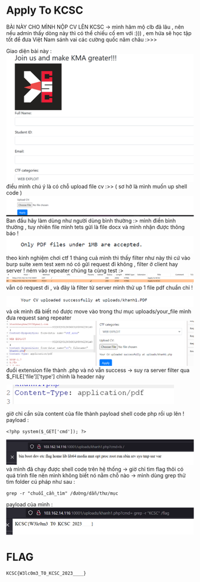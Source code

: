 # Apply To KCSC 
BÀI NÀY CHO MÌNH NỘP CV LÊN KCSC -> mình hâm mộ clb đã lâu , nên nếu admin thấy dòng này thì có thể chiếu cố em với :))) , em hứa sẽ học tập tốt để đưa Việt Nam sánh vai các cường quốc năm châu  :>>>

Giao diện bài này : 
![Alt text](image.png)
điều mình chú ý là có chỗ upload file cv :>>  ( sơ hở là mình muốn up shell code )
![Alt text](image-1.png)
Ban đầu hãy làm dùng như người dùng bình thường :> 
mình điền bình thường , tuy nhiên file mình tets gửi là file docx
và mình nhận được thông báo ! 
![Alt text](image-2.png)
theo kinh nghiệm chơi ctf 1 tháng cuả mình thì thấy filter như này thì cứ vào burp suite xem test xem nó có gửi request đi không , filter ở client hay server ! 
ném vào repeater chúng ta cùng test :>
![Alt text](image-3.png)
vẫn có request đi , và đây là filter từ server 
mình thử up 1 file pdf chuẩn chỉ ! 

![Alt text](image-4.png)
và ok mình đã biết nó được move vào trong thư mục uploads/your_file
mình đưa request sang repeater 
![Alt text](image-5.png)
đuổi extension file thành .php 
và nó vẫn success -> suy ra server filter qua $_FILE['file']['type']
chính là header này 

![Alt text](image-6.png)

giờ chỉ cần sửa content của file thành payload shell code php rồi up lên ! 
payload :
```
<?php system($_GET['cmd']); ?>
```
![Alt text](image-7.png)
và mình đã chạy được shell code trên hệ thống -> giờ chỉ tìm flag thôi 
có quá trình file nên mình không biết nó nằm chỗ nào -> mình dùng grep thử tìm folder 
cú pháp như sau :
```
grep -r "chuỗi_cần_tìm" /đường/dẫn/thư/mục
```
payload của mình :
![Alt text](image-8.png)
# FLAG 
```
KCSC{W3lc0m3_T0_KCSC_2023____}
```
